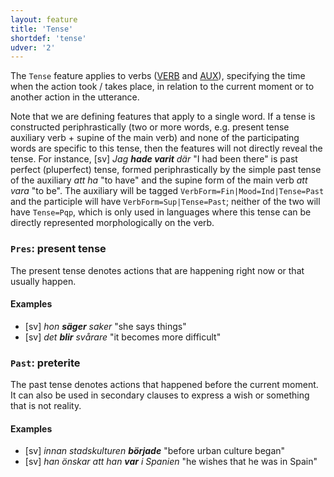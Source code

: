 ```yaml
---
layout: feature
title: 'Tense'
shortdef: 'tense'
udver: '2'
---
```


The `Tense` feature applies to verbs ([VERB]() and [AUX]()), specifying the time when the action took / takes place, in relation to the current moment or to another action in the utterance.

Note that we are defining features that apply to a single word. If a tense is constructed periphrastically (two or more words, e.g. present tense auxiliary verb + supine of the main verb) and none of the participating words are specific to this tense, then the features will not directly reveal the tense. For instance, [sv] _Jag <b>hade varit</b> där_ "I had been there" is past perfect (pluperfect) tense, formed periphrastically by the simple past tense of the auxiliary _att ha_ "to have" and the supine form of the main verb _att vara_ "to be". The auxiliary will be tagged `VerbForm=Fin|Mood=Ind|Tense=Past` and the participle will have `VerbForm=Sup|Tense=Past`; neither of the two will have `Tense=Pqp`, which is only used in languages where this tense can be directly represented morphologically on the verb.

### <a name="Pres">`Pres`</a>: present tense

The present tense denotes actions that are happening right now or that usually happen.

#### Examples

* [sv] _hon <b>säger</b> saker_ "she says things"
* [sv] _det <b>blir</b> svårare_ "it becomes more difficult"

### <a name="Past">`Past`</a>: preterite

The past tense denotes actions that happened before the current moment. It can also be used in secondary clauses to express a wish or something that is not reality.

#### Examples

* [sv] _innan stadskulturen <b>började</b>_ "before urban culture began"
* [sv] _han önskar att han <b>var</b> i Spanien_ "he wishes that he was in Spain"

<!-- Interlanguage links updated Čt lis 12 09:43:07 CET 2020 -->
